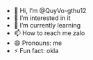 - 👋 Hi, I’m @QuyVo-gthu12
- 👀 I’m interested in it
- 🌱 I’m currently learning 
- 📫 How to reach me zalo 
- 😄 Pronouns: me
- ⚡ Fun fact: okla

<!---
QuyVo-gthu12/QuyVo-gthu12 is a ✨ special ✨ repository because its `README.md` (this file) appears on your GitHub profile.
You can click the Preview link to take a look at your changes.
--->
